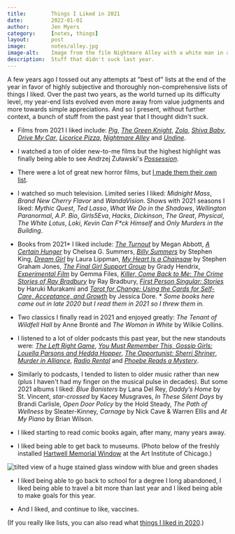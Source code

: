```yaml
---
title:        Things I Liked in 2021
date:         2022-01-01
author:       Jen Myers
category:     [notes, things]
layout:       post
image:        notes/alley.jpg
image-alt:    Image from the film Nightmare Alley with a white man in a jacket and fedora stepping through the spiral tunnel of a carnival funhouse
description:  Stuff that didn't suck last year.
---
```


A few years ago I tossed out any attempts at "best of" lists at the end of the year in favor of highly subjective and thoroughly non-comprehensive lists of things I liked. Over the past two years, as the world turned up its difficulty level, my year-end lists evolved even more away from value judgments and more towards simple appreciations. And so I present, without further context, a bunch of stuff from the past year that I thought didn't suck.

- Films from 2021 I liked include: [_Pig_](https://letterboxd.com/film/pig-2021/), [_The Green Knight_](https://letterboxd.com/film/the-green-knight/), [_Zola_](https://letterboxd.com/film/zola/), [_Shiva Baby_](https://letterboxd.com/film/shiva-baby-2020/), [_Drive My Car_](https://letterboxd.com/film/drive-my-car/), [_Licorice Pizza_](https://letterboxd.com/film/licorice-pizza/), [_Nightmare Alley_](https://letterboxd.com/film/nightmare-alley-2021/) and [_Undine_](https://letterboxd.com/film/undine-2020/).

- I watched a ton of older new-to-me films but the highest highlight was finally being able to see Andrzej Żuławski's [_Possession_](https://letterboxd.com/film/possession/).

- There were a lot of great new horror films, but [I made them their own list](https://jenmyers.net/notes/favorite-horror-films-of-2021.html).

- I watched so much television. Limited series I liked: _Midnight Mass_, _Brand New Cherry Flavor_ and _WandaVision_. Shows with 2021 seasons I liked: _Mythic Quest_, _Ted Lasso_, _What We Do in the Shadows_, _Wellington Paranormal_, _A.P. Bio_, _Girls5Eva_, _Hacks_, _Dickinson_, _The Great_, _Physical_, _The White Lotus_, _Loki_, _Kevin Can F*ck Himself_ and _Only Murders in the Building_.

- Books from 2021* I liked include: [_The Turnout_](https://www.goodreads.com/book/show/55573785-the-turnout) by Megan Abbott, [_A Certain Hunger_](https://www.goodreads.com/book/show/53180064-a-certain-hunger) by Chelsea G. Summers, [_Billy Summers_](https://www.goodreads.com/book/show/56852407-billy-summers) by Stephen King, [_Dream Girl_](https://www.goodreads.com/book/show/55425157-dream-girl) by Laura Lippman, [_My Heart Is a Chainsaw_](https://www.goodreads.com/book/show/55711617-my-heart-is-a-chainsaw) by Stephen Graham Jones, [_The Final Girl Support Group_](https://www.goodreads.com/book/show/55829194-the-final-girl-support-group) by Grady Hendrix, [_Experimental Film_](https://www.goodreads.com/book/show/54883466-experimental-film) by Gemma Files, [_Killer, Come Back to Me: The Crime Stories of Ray Bradbury_](https://www.goodreads.com/book/show/52979067-killer-come-back-to-me) by Ray Bradbury, [_First Person Singular: Stories_](https://www.goodreads.com/book/show/54614599-first-person-singular) by Haruki Murakami and [_Tarot for Change: Using the Cards for Self-Care, Acceptance, and Growth_](https://www.goodreads.com/book/show/57169050-tarot-for-change) by Jessica Dore. * _Some books here came out in late 2020 but I read them in 2021 so I threw them in._

- Two classics I finally read in 2021 and enjoyed greatly: _The Tenant of Wildfell Hall_ by Anne Brontë and _The Woman in White_ by Wilkie Collins.

- I listened to a lot of older podcasts this past year, but the new standouts were: [_The Left Right Game_](https://qcodemedia.com/theleftrightgame), [_You Must Remember This, Gossip Girls: Louella Parsons and Hedda Hopper_](https://www.youmustrememberthispodcast.com/episodes/category/Gossip+Girls), [_The Opportunist: Sherri Shriner_](https://kastmedia.com/podcasts/the-opportunist/), [_Murder in Alliance_](https://www.murderinalliance.com/), [_Radio Rental_](https://radiorentalusa.com/) and [_Phoebe Reads a Mystery_](https://thisiscriminal.com/mystery/).

- Similarly to podcasts, I tended to listen to older music rather than new (plus I haven't had my finger on the musical pulse in decades). But some 2021 albums I liked: _Blue Banisters_ by Lana Del Rey, _Daddy’s Home_ by St. Vincent, _star-crossed_ by Kacey Musgraves, _In These Silent Days_ by Brandi Carlisle, _Open Door Policy_ by the Hold Steady, _The Path of Wellness_ by Sleater-Kinney, _Carnage_ by Nick Cave & Warren Ellis and _At My Piano_ by Brian Wilson.

- I liked starting to read comic books again, after many, many years away.

- I liked being able to get back to museums. (Photo below of the freshly installed [Hartwell Memorial Window](https://www.artic.edu/exhibitions/9536/landscape-in-light-the-tiffany-window-at-the-art-institute-of-chicago) at the Art Institute of Chicago.)

<div><img alt="tilted view of a huge stained glass window with blue and green shades" src="{{ site.baseurl }}/images/notes/window.png" /></div>

- I liked being able to go back to school for a degree I long abandoned, I liked being able to travel a bit more than last year and I liked being able to make goals for this year.

- And I liked, and continue to like, vaccines.

(If you really like lists, you can also read what [things I liked in 2020](https://jenmyers.net/notes/things-i-liked-in-2020.html).)
